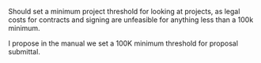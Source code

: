 Should set a minimum project threshold for looking at projects, as legal costs for contracts and signing are unfeasible for anything less than a 100k minimum.

I propose in the manual we set a 100K minimum threshold for proposal submittal.
